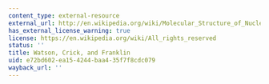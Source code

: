 ```yaml
---
content_type: external-resource
external_url: http://en.wikipedia.org/wiki/Molecular_Structure_of_Nucleic_Acids:_A_Structure_for_Deoxyribose_Nucleic_Acid
has_external_license_warning: true
license: https://en.wikipedia.org/wiki/All_rights_reserved
status: ''
title: Watson, Crick, and Franklin
uid: e72bd602-ea15-4244-baa4-35f7f8cdc079
wayback_url: ''
---
```

